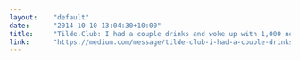 ```yaml
---
layout:    "default"
date:      "2014-10-10 13:04:30+10:00"
title:     "Tilde.Club: I had a couple drinks and woke up with 1,000 nerds"
link:      "https://medium.com/message/tilde-club-i-had-a-couple-drinks-and-woke-up-with-1-000-nerds-a8904f0a2ebf"
---
```

